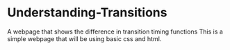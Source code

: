 # Understanding-Transitions
A webpage that shows the difference in transition timing functions
This is a simple webpage that will be using basic css and html.
